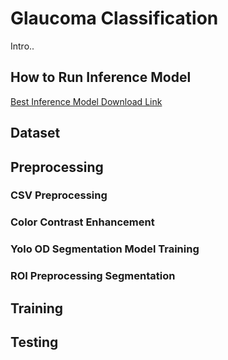 # Glaucoma Classification

Intro..

## How to Run Inference Model
[Best Inference Model Download Link](https://drive.google.com/file/d/17lZZjlxKz7SdjvVZJEt-y9pHVpjP1MY9/view?usp=sharing)

## Dataset

## Preprocessing
### CSV Preprocessing
### Color Contrast Enhancement
### Yolo OD Segmentation Model Training
### ROI Preprocessing Segmentation

## Training

## Testing
